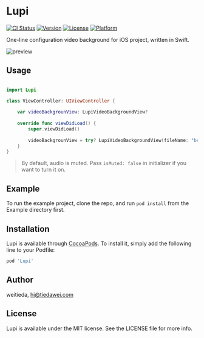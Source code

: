 # Lupi

[![CI Status](https://img.shields.io/travis/weitieda/Lupi.svg?style=flat)](https://travis-ci.org/weitieda/Lupi)
[![Version](https://img.shields.io/cocoapods/v/Lupi.svg?style=flat)](https://cocoapods.org/pods/Lupi)
[![License](https://img.shields.io/cocoapods/l/Lupi.svg?style=flat)](https://cocoapods.org/pods/Lupi)
[![Platform](https://img.shields.io/cocoapods/p/Lupi.svg?style=flat)](https://cocoapods.org/pods/Lupi)

One-line configuration video background for iOS project, written in Swift.

![preview](demo.gif)

## Usage
```swift

import Lupi

class ViewController: UIViewController {
    
    var videoBackgrounView: LupiVideoBackgroundView?
    
    override func viewDidLoad() {
        super.viewDidLoad()
        
        videoBackgrounView = try? LupiVideoBackgroundView(fileName: "beach", in: view)
    }
}
```
> By default, audio is muted. Pass `isMuted: false` in initializer if you want to turn it on.


## Example

To run the example project, clone the repo, and run `pod install` from the Example directory first.

## Installation

Lupi is available through [CocoaPods](https://cocoapods.org). To install
it, simply add the following line to your Podfile:

```ruby
pod 'Lupi'
```

## Author

weitieda, hi@tiedawei.com

## License

Lupi is available under the MIT license. See the LICENSE file for more info.
